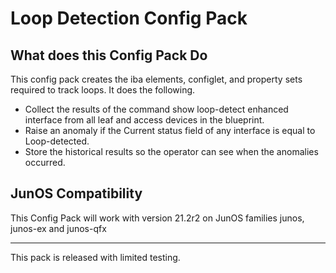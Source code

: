# Loop Detection Config Pack

## What does this Config Pack Do

This config pack creates the iba elements, configlet, and property sets required to track loops.
It does the following.
* Collect the results of the command show loop-detect enhanced interface from all leaf and access devices in the blueprint.
* Raise an anomaly if the Current status field of any interface is equal to Loop-detected.
* Store the historical results so the operator can see when the anomalies occurred.


## JunOS Compatibility
This Config Pack will work with version 21.2r2 on JunOS families junos, junos-ex and junos-qfx

---

This pack is released with limited testing.
